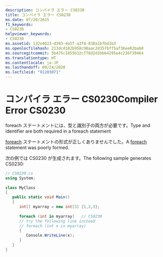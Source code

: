 ```yaml
---
description: コンパイラ エラー CS0230
title: コンパイラ エラー CS0230
ms.date: 07/20/2015
f1_keywords:
- CS0230
helpviewer_keywords:
- CS0230
ms.assetid: 132e4623-d393-4a5f-a3f8-838a1bfbd1b3
ms.openlocfilehash: 213dcd182b958c98aac2d357bff5af36ee02ba68
ms.sourcegitcommit: 5b475c1855b32cf78d2d1bbb4295e4c236f39464
ms.translationtype: HT
ms.contentlocale: ja-JP
ms.lasthandoff: 09/24/2020
ms.locfileid: "91203071"
---
```

# <a name="compiler-error-cs0230"></a><span data-ttu-id="9ff68-103">コンパイラ エラー CS0230</span><span class="sxs-lookup"><span data-stu-id="9ff68-103">Compiler Error CS0230</span></span>

<span data-ttu-id="9ff68-104">foreach ステートメントには、型と識別子の両方が必要です。</span><span class="sxs-lookup"><span data-stu-id="9ff68-104">Type and identifier are both required in a foreach statement</span></span>  
  
 <span data-ttu-id="9ff68-105">[foreach](../language-reference/keywords/foreach-in.md) ステートメントの形式が正しくありませんでした。</span><span class="sxs-lookup"><span data-stu-id="9ff68-105">A [foreach](../language-reference/keywords/foreach-in.md) statement was poorly formed.</span></span>  
  
 <span data-ttu-id="9ff68-106">次の例では CS0230 が生成されます。</span><span class="sxs-lookup"><span data-stu-id="9ff68-106">The following sample generates CS0230:</span></span>  
  
```csharp  
// CS0230.cs  
using System;  
  
class MyClass  
{  
   public static void Main()  
   {  
      int[] myarray = new int[3] {1,2,3};  
  
      foreach (int in myarray)   // CS0230  
      // try the following line instead  
      // foreach (int x in myarray)  
      {  
         Console.WriteLine(x);  
      }  
   }  
}  
```
